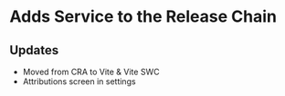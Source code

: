 # Adds Service to the Release Chain

## Updates
- Moved from CRA to Vite & Vite SWC
- Attributions screen in settings